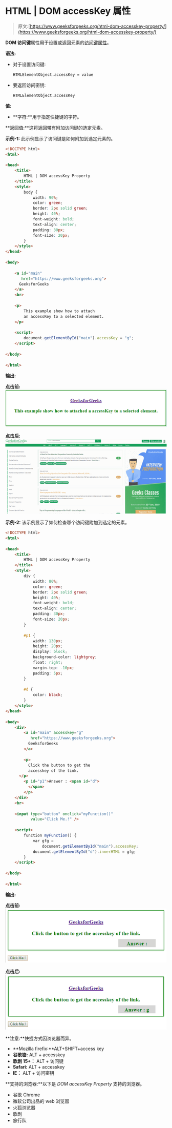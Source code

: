 # HTML | DOM accessKey 属性

> 原文:[https://www.geeksforgeeks.org/html-dom-accesskey-property/](https://www.geeksforgeeks.org/html-dom-accesskey-property/)

**DOM 访问键**属性用于设置或返回元素的[访问键属性](https://www.geeksforgeeks.org/?p=261091)。

**语法:**

*   对于设置访问键:

    ```html
    HTMLElementObject.accessKey = value

    ```

*   要返回访问密钥:

    ```html
    HTMLElementObject.accessKey

    ```

**值:**

*   **字符:**用于指定快捷键的字符。

**返回值:**这将返回带有附加访问键的选定元素。

**示例-1:** 此示例显示了访问键是如何附加到选定元素的。

```html
<!DOCTYPE html>
<html>

<head>
    <title>
        HTML | DOM accessKey Property
    </title>
    <style>
        body {
            width: 90%;
            color: green;
            border: 2px solid green;
            height: 40%;
            font-weight: bold;
            text-align: center;
            padding: 30px;
            font-size: 20px;
        }
    </style>
</head>

<body>

    <a id="main" 
       href="https://www.geeksforgeeks.org">
      GeeksforGeeks
    </a>
    <br>

    <p>
        This example show how to attach 
        an accessKey to a selected element.
    </p>

    <script>
        document.getElementById("main").accessKey = "g";
    </script>

</body>

</html>
```

**输出:**

**点击前:**
![](img/59cf243976f4c1a2503ce3a708ad0b17.png)

**点击后:**
![](img/e8f3c4fca78c5d3ef28ed208a15a03d3.png)

**示例-2:** 该示例显示了如何检查哪个访问键附加到选定的元素。

```html
<!DOCTYPE html>
<html>

<head>
    <title>
        HTML | DOM accessKey Property
    </title>
    <style>
        div {
            width: 80%;
            color: green;
            border: 2px solid green;
            height: 40%;
            font-weight: bold;
            text-align: center;
            padding: 30px;
            font-size: 20px;
        }

        #p1 {
            width: 130px;
            height: 20px;
            display: block;
            background-color: lightgrey;
            float: right;
            margin-top: -10px;
            padding: 5px;
        }

        #d {
            color: black;
        }
    </style>
</head>

<body>
    <div>
        <a id="main" accesskey="g" 
           href="https://www.geeksforgeeks.org">
          GeeksforGeeks
        </a>

        <p>
          Click the button to get the 
          accesskey of the link.
      </p>
        <p id="p1">Answer : <span id="d">
          </span>
        </p>
    </div>
    <br>

    <input type="button" onclick="myFunction()" 
           value="Click Me.!" />

    <script>
        function myFunction() {
            var gfg = 
                document.getElementById("main").accessKey;
            document.getElementById("d").innerHTML = gfg;
        }
    </script>

</body>

</html>
```

**输出:**

**点击前:**
![](img/06e5ba423668d5f01801cf0ab78e9aaf.png)

**点击后:**
![](img/0980c999f90040e3edd93629a71e3654.png)

**注意:**快捷方式因浏览器而异。

*   **Mozilla firefix:**ALT+SHIFT+access key
*   **谷歌铬:** ALT + accesskey
*   **歌剧 15+：** ALT + 访问键
*   **Safari:** ALT + accesskey
*   **IE：** ALT + 访问密钥

**支持的浏览器:**以下是 *DOM accessKey Property* 支持的浏览器。

*   谷歌 Chrome
*   微软公司出品的 web 浏览器
*   火狐浏览器
*   歌剧
*   旅行队
